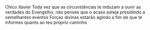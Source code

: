 Chico Xavier
Toda vez que as circunstâncias te induzam a ouvir as verdades do Evangelho, não penses que o acaso esteja presidindo a semelhantes eventos Forças divinas estarão agindo a fim de que te informes quanto ao teu próprio caminho
